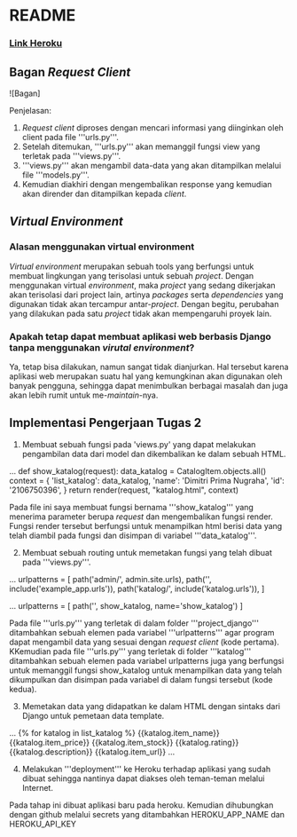 # README

### [Link Heroku](https://tutu-2.herokuapp.com/katalog/)

## Bagan _Request Client_

![Bagan]

Penjelasan:
1. _Request client_ diproses dengan mencari informasi yang diinginkan oleh client pada file '''urls.py'''.
2. Setelah ditemukan, '''urls.py''' akan memanggil fungsi view yang terletak pada '''views.py'''.
3. '''views.py''' akan mengambil data-data yang akan ditampilkan melalui file '''models.py'''.
4. Kemudian diakhiri dengan mengembalikan response yang kemudian akan dirender dan ditampilkan kepada _client_.

## _Virtual Environment_
### Alasan menggunakan virtual environment
_Virtual environment_ merupakan sebuah tools yang berfungsi untuk membuat lingkungan yang terisolasi untuk sebuah _project_. Dengan menggunakan virtual _environment_, maka _project_ yang sedang dikerjakan akan terisolasi dari project lain, artinya _packages_ serta _dependencies_ yang digunakan tidak akan tercampur antar-_project_. Dengan begitu, perubahan yang dilakukan pada satu _project_ tidak akan mempengaruhi proyek lain.

### Apakah tetap dapat membuat aplikasi web berbasis Django tanpa menggunakan _virutal environment_?
Ya, tetap bisa dilakukan, namun sangat tidak dianjurkan. Hal tersebut karena aplikasi web merupakan suatu hal yang kemungkinan akan digunakan oleh banyak pengguna, sehingga dapat menimbulkan berbagai masalah dan juga akan lebih rumit untuk me-_maintain_-nya.

## Implementasi Pengerjaan Tugas 2
1. Membuat sebuah fungsi pada 'views.py' yang dapat melakukan pengambilan data dari model dan dikembalikan ke dalam sebuah HTML.

...
def show_katalog(request):
    data_katalog = CatalogItem.objects.all()
    context = {
        'list_katalog': data_katalog,
        'name': 'Dimitri Prima Nugraha',
        'id': '2106750396',
    }
    return render(request, "katalog.html", context)

Pada file ini saya membuat fungsi bernama '''show_katalog''' yang menerima parameter berupa _request_ dan mengembalikan fungsi render. Fungsi render tersebut berfungsi untuk menampilkan html berisi data yang telah diambil pada fungsi dan disimpan di variabel '''data_katalog'''.

2. Membuat sebuah routing untuk memetakan fungsi yang telah dibuat pada '''views.py'''.

...
urlpatterns = [
    path('admin/', admin.site.urls),
    path('', include('example_app.urls')),
    path('katalog/', include('katalog.urls')),
]

...
urlpatterns = [
    path('', show_katalog, name='show_katalog')
]

Pada file '''urls.py''' yang terletak di dalam folder '''project_django''' ditambahkan sebuah elemen pada variabel '''urlpatterns''' agar program dapat mengambil data yang sesuai dengan _request client_ (kode pertama). KKemudian pada file '''urls.py''' yang terletak di folder '''katalog''' ditambahkan sebuah elemen pada variabel urlpatterns juga yang berfungsi untuk memanggil fungsi show_katalog untuk menampilkan data yang telah dikumpulkan dan disimpan pada variabel di dalam fungsi tersebut (kode kedua).

3. Memetakan data yang didapatkan ke dalam HTML dengan sintaks dari Django untuk pemetaan data template.

...
{% for katalog in list_katalog %}
        <tr>
            <th>{{katalog.item_name}}</th>
            <th>{{katalog.item_price}}</th>
            <th>{{katalog.item_stock}}</th>
            <th>{{katalog.rating}}</th>
            <th>{{katalog.description}}</th>
            <th>{{katalog.item_url}}</th>
        </tr>
...

4. Melakukan '''deployment''' ke Heroku terhadap aplikasi yang sudah dibuat sehingga nantinya dapat diakses oleh teman-teman melalui Internet. 

Pada tahap ini dibuat aplikasi baru pada heroku. Kemudian dihubungkan dengan github melalui secrets yang ditambahkan HEROKU_APP_NAME dan HEROKU_API_KEY
